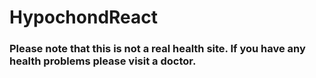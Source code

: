 # HypochondReact

### Please note that this is not a real health site. If you have any health problems please visit a doctor.
